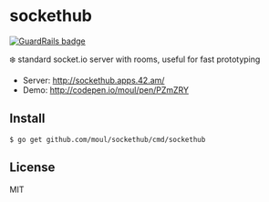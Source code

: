 # sockethub

[![GuardRails badge](https://badges.production.guardrails.io/moul/sockethub.svg)](https://www.guardrails.io)

:snowflake: standard socket.io server with rooms, useful for fast prototyping

* Server: http://sockethub.apps.42.am/
* Demo: http://codepen.io/moul/pen/PZmZRY

## Install

```console
$ go get github.com/moul/sockethub/cmd/sockethub
```

## License

MIT
